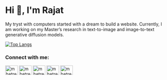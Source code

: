 <h1 align="left">Hi 👋, I'm Rajat</h1>

<p align="left">    My tryst with computers started with a dream to build a website. Currently, I am working on my Master’s research in text-to-image and image-to-text generative diffusion models.</p>


<!--
**mhetrerajat/mhetrerajat** is a ✨ _special_ ✨ repository because its `README.md` (this file) appears on your GitHub profile.

Here are some ideas to get you started:

- 🔭 I’m currently working on ...
- 🌱 I’m currently learning ...
- 👯 I’m looking to collaborate on ...
- 🤔 I’m looking for help with ...
- 💬 Ask me about ...
- 📫 How to reach me: ...
- 😄 Pronouns: ...
- ⚡ Fun fact: ...
-->


[![Top Langs](https://github-readme-stats.vercel.app/api/top-langs/?username=mhetrerajat&layout=compact&hide=html,jupyter%20notebook)](https://github.com/mhetrerajat/)

<!-- <p><img align="center" src="https://github-readme-streak-stats.herokuapp.com/?user=mhetrerajat&" alt="mhetrerajat" /></p> -->




<h3 align="left">Connect with me:</h3>
<p align="left">
<a href="https://twitter.com/mhetrerajat" target="blank"><img align="center" src="https://raw.githubusercontent.com/rahuldkjain/github-profile-readme-generator/master/src/images/icons/Social/twitter.svg" alt="mhetrerajat" height="30" width="40" /></a>
<a href="https://linkedin.com/in/mhetrerajat" target="blank"><img align="center" src="https://raw.githubusercontent.com/rahuldkjain/github-profile-readme-generator/master/src/images/icons/Social/linked-in-alt.svg" alt="mhetrerajat" height="30" width="40" /></a>
<a href="https://kaggle.com/mhetrerajat" target="blank"><img align="center" src="https://raw.githubusercontent.com/rahuldkjain/github-profile-readme-generator/master/src/images/icons/Social/kaggle.svg" alt="mhetrerajat" height="30" width="40" /></a>
<a href="https://www.hackerrank.com/mhetrerajat" target="blank"><img align="center" src="https://raw.githubusercontent.com/rahuldkjain/github-profile-readme-generator/master/src/images/icons/Social/hackerrank.svg" alt="mhetrerajat" height="30" width="40" /></a>
<a href="https://www.leetcode.com/mhetrerajat" target="blank"><img align="center" src="https://raw.githubusercontent.com/rahuldkjain/github-profile-readme-generator/master/src/images/icons/Social/leet-code.svg" alt="mhetrerajat" height="30" width="40" /></a>
</p>


